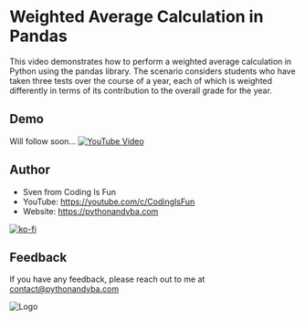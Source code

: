 # Weighted Average Calculation in Pandas

This video demonstrates how to perform a weighted average calculation in Python using the pandas library.
The scenario considers students who have taken three tests over the course of a year, each of which is weighted differently in terms of its contribution to the overall grade for the year.

## Demo
Will follow soon...
[![YouTube Video](https://img.youtube.com/vi/ZT_hlZLYHyQ/0.jpg)](https://youtu.be/ZT_hlZLYHyQ)



## Author

- Sven from Coding Is Fun
- YouTube: https://youtube.com/c/CodingIsFun
- Website: https://pythonandvba.com

[![ko-fi](https://ko-fi.com/img/githubbutton_sm.svg)](https://ko-fi.com/X7X47Q0EG)

## Feedback

If you have any feedback, please reach out to me at contact@pythonandvba.com

![Logo](https://www.pythonandvba.com/banner-img)

